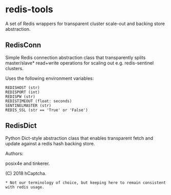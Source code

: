 # redis-tools
A set of Redis wrappers for transparent cluster scale-out and backing store abstraction.

## RedisConn
Simple Redis connection abstraction class that transparently splits master/slave* read+write operations for scaling out e.g. redis-sentinel clusters.

Uses the following environment variables:

```
REDISHOST (str)
REDISPORT (int)
REDISPW (str)
REDISTIMEOUT (float: seconds)
SENTINELMASTER (str)
REDIS_SSL (str == 'True' or 'False')
```

## RedisDict
Python Dict-style abstraction class that enables transparent fetch and update against a redis hash backing store.


Authors:

posix4e and tinkerer.

(C) 2018 hCaptcha.

    * Not our terminology of choice, but keeping here to remain consistent with redis usage.
